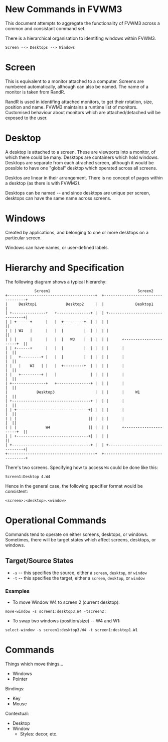 # New Commands in FVWM3

This document attempts to aggregate the functionality of FVWM3 across a common
and consistant command set.

There is a hierarchical organisation to identifing windows within FVWM3.

```
Screen --> Desktops --> Windows
```

# Screen

This is equivalent to a monitor attached to a computer.  Screens are numbered
automatically, although can also be named.  The name of a monitor is taken
from RandR.

RandR is used in identifing attached monitors, to get their rotation, size,
position and name.  FVWM3 maintains a runtime list of monitors.  Customised
behaviour about monitors which are attached/detached will be exposed to the
user.

# Desktop

A desktop is attached to a screen.  These are viewports into a monitor, of
which there could be many.   Desktops are containers which hold windows.
Desktops are separate from each atrached screen, although it would be possible
to have one "global" desktop which operated across all screens.

Desktos are linear in their arrangement.  There is no concept of pages within
a desktop (as there is with FVWM2).

Desktops can be named -- and since desktops are unique per screen, desktops
can have the same name across screens.

# Windows

Created by applications, and belonging to one or more desktops on a particular
screen.

Windows can have names, or user-defined labels.

# Hierarchy and Specification

The following diagram shows a typical hierarchy:

```
             Screen1                                       Screen2
+---------------------------------------+  +-----------------------------------+
|     Desktop1             Desktop2     |  |              Desktop1             |
| +---------------+   +---------------+ |  | +--------------------------------+|
| | +------+      |   |  +---------+  | |  | |                                ||
| | | W1   |      |   |  |         |  | |  | |                                ||
| | |      |      |   |  |   W3    |  | |  | |      +----------------------+  ||
| | +------+      |   |  |         |  | |  | |      |                      |  ||
| |   +---------+ |   |  |         |  | |  | |      |                      |  ||
| |   |    W2   | |   |  +---------+  | |  | |      |                      |  ||
| |   +---------+ |   |               | |  | |      |                      |  ||
| +---------------+   +---------------+ |  | |      |                      |  ||
|             Desktop3                  |  | |      |     W1               |  ||
| +-----------------------------------+ |  | |      |                      |  ||
| | +--------------------------------+| |  | |      |                      |  ||
| | |                                || |  | |      |                      |  ||
| | |             W4                 || |  | |      +----------------------+  ||
| | +--------------------------------+| |  | |                                ||
| +-----------------------------------+ |  | +--------------------------------+|
+---------------------------------------+  +-----------------------------------+
```

There's two screens.  Specifying how to access `W4` could be done like this:

```
Screen1:Desktop 4.W4
```

Hence in the general case, the following specifier format would be consistent:

```
<screen>:<desktop>.<window>
```

# Operational Commands

Commands tend to operate on either screens, desktops, or windows.  Sometimes,
there will be target states which affect screens, desktops, or windows.

## Target/Source States

* `-s` -- this specifies the source, either a `screen`, `desktop`, or `window`
* `-t` -- this specifies the target, either a `screen`, `desktop`, or `window`

### Examples

* To move Window W4 to screen 2 (current desktop):

```
move-window -s screen1:desktop3.W4 -tscreen2:
```

* To swap two windows (position/size) -- W4 and W1:

```
select-window -s screen1:desktop3.W4 -t screen1:desktop1.W1
```

# Commands

Things which move things...

* Windows
* Pointer

Bindings:

* Key
* Mouse

Contextual:

* Desktop
* Window
  * Styles:  decor, etc.
